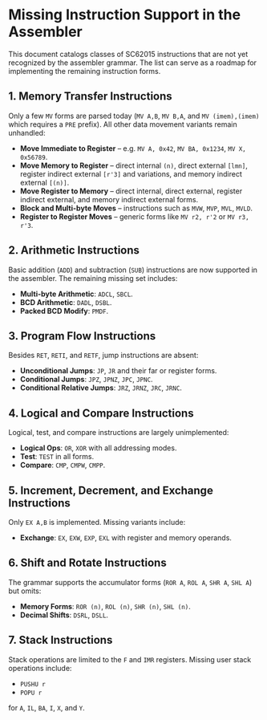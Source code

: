 # Missing Instruction Support in the Assembler

This document catalogs classes of SC62015 instructions that are not yet recognized by the assembler grammar. The list can serve as a roadmap for implementing the remaining instruction forms.

## 1. Memory Transfer Instructions
Only a few `MV` forms are parsed today (`MV A,B`, `MV B,A`, and `MV (imem),(imem)` which requires a `PRE` prefix). All other data movement variants remain unhandled:

- **Move Immediate to Register** – e.g. `MV A, 0x42`, `MV BA, 0x1234`, `MV X, 0x56789`.
- **Move Memory to Register** – direct internal `(n)`, direct external `[lmn]`, register indirect external `[r'3]` and variations, and memory indirect external `[(n)]`.
- **Move Register to Memory** – direct internal, direct external, register indirect external, and memory indirect external forms.
- **Block and Multi-byte Moves** – instructions such as `MVW`, `MVP`, `MVL`, `MVLD`.
- **Register to Register Moves** – generic forms like `MV r2, r'2` or `MV r3, r'3`.

## 2. Arithmetic Instructions
Basic addition (`ADD`) and subtraction (`SUB`) instructions are now supported in
the assembler. The remaining missing set includes:

- **Multi-byte Arithmetic**: `ADCL`, `SBCL`.
- **BCD Arithmetic**: `DADL`, `DSBL`.
- **Packed BCD Modify**: `PMDF`.

## 3. Program Flow Instructions
Besides `RET`, `RETI`, and `RETF`, jump instructions are absent:

- **Unconditional Jumps**: `JP`, `JR` and their far or register forms.
- **Conditional Jumps**: `JPZ`, `JPNZ`, `JPC`, `JPNC`.
- **Conditional Relative Jumps**: `JRZ`, `JRNZ`, `JRC`, `JRNC`.

## 4. Logical and Compare Instructions
Logical, test, and compare instructions are largely unimplemented:

- **Logical Ops**: `OR`, `XOR` with all addressing modes.
- **Test**: `TEST` in all forms.
- **Compare**: `CMP`, `CMPW`, `CMPP`.

## 5. Increment, Decrement, and Exchange Instructions
Only `EX A,B` is implemented. Missing variants include:

- **Exchange**: `EX`, `EXW`, `EXP`, `EXL` with register and memory operands.

## 6. Shift and Rotate Instructions
The grammar supports the accumulator forms (`ROR A`, `ROL A`, `SHR A`, `SHL A`) but omits:

- **Memory Forms**: `ROR (n)`, `ROL (n)`, `SHR (n)`, `SHL (n)`.
- **Decimal Shifts**: `DSRL`, `DSLL`.

## 7. Stack Instructions
Stack operations are limited to the `F` and `IMR` registers. Missing user stack operations include:

- `PUSHU r`
- `POPU r`

for `A`, `IL`, `BA`, `I`, `X`, and `Y`.

